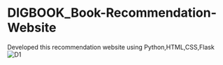 # DIGBOOK_Book-Recommendation-Website
Developed this recommendation website using Python,HTML,CSS,Flask
![D1](https://user-images.githubusercontent.com/128734435/232390374-21acef0b-5629-442a-8748-0a0e7ed46a32.png)
